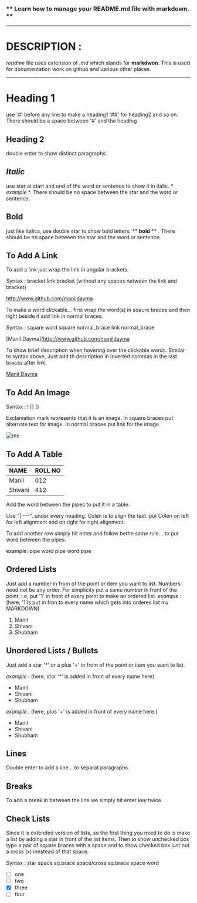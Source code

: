 ### ** **Learn how to manage your README.md file with markdown.** **
-----

# DESCRIPTION :

*readme* file uses extension of *.md* which stands for **markdwon**. This is used for documentation work on github and various other  places.

-----


# Heading 1 

use '#' before any line to make a heading1 '##' for heading2 and so on. There should be a space between '#' and the heading

## Heading 2

double enter to show distinct paragraphs. 

## *Italic*
use star at start and end of the word or sentence to show it in italic. * *example* *. There should be no space between the star and the word or sentence.

## **Bold**

just like italics, use double star to show bold letters.  ** **bold** ** . There should be no space between the star and the word or sentence.

## **To Add A Link**

To add a link just wrap the link in angular brackets.

Syntax :  bracket link bracket  (without any spaces netween the link and bracket)

<http://www.github.com/manildayma>

To make a word clickable... first wrap the word(s) in sqaure braces and then right beside it add link in normal braces.

Syntax :  square word square normal_brace link normal_brace

[Manil Dayma](http://www.github.com/manildayma

To show brief description when hovering over the clickable words. Similar to syntax above, Just add th description in inverted commas in the last braces after link.

[Manil Dayma](http://www.github.com/manildayma "This is my GitHub profile" )



## **To Add An Image**

Syntax :   ! [] () 

Exclamation mark represents that it is an image. In square braces put alternate text for image. In normal bracee put link for the image.

![me](20181107_195611)



## **To Add A Table**
|NAME|ROLL NO|
|:----|:----|
|Manil|012|
|Shivani|412|

Add the word between the pipes to put it in a table. 

Use "|:---". under every heading. Colen is to align the text. put Colen on left for left alignment and on right for right
alignment. 

To add another row simply hit enter and follow bethe same rule... to put word between the pipes.

example:  pipe word pipe word pipe


## Ordered Lists

Just add a number in from of the point or item you want to list. Numbers need not be any order. For simplicity put a same number in front of the point, i.e, put '1' in front of every point to make an ordered list.
*example :*  (here, '1'is put in fron to every name which gets into orderes list my MARKDOWN)  


1. Manil
1. Shivani
1. Shubham



## Unordered Lists / Bullets

Just add a star '*' or a plus '+' in from of the point or item you want to list.

*example :* (here, star '*' is added in front of every name here)

* Manil
* Shivani
* Shubham

*example :* (here, plus '+' is added in front of every name here.)

+ Manil
+ Shivani
+ Shubham



## **Lines**

Double enter to add a line... to separat paragraphs. 


## **Breaks**

To add a break in between the line we simply hit enter key twice. 


## **Check Lists**

Since it is extended version of lists, so the first thing you need to do is make  a list by adding a star in front of the list items. Then to show unchecked box type a pair of square braces with a space and to show checked box just out a cross (x) innstead of that space.

Syntax : star space sq.brace space/cross sq.brace space word



* [ ] one 
* [ ] two 
* [x] three
* [ ] four
